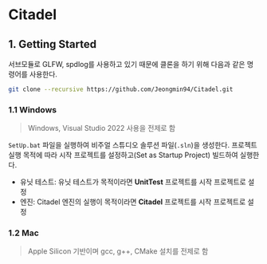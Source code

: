 # Citadel

## 1. Getting Started

서브모듈로 GLFW, spdlog를 사용하고 있기 때문에 클론을 하기 위해 다음과 같은 명령어를 사용한다.

```bash
git clone --recursive https://github.com/Jeongmin94/Citadel.git
```

### 1.1 Windows

> Windows, Visual Studio 2022 사용을 전제로 함

`SetUp.bat` 파일을 실행하여 비주얼 스튜디오 솔루션 파일(`.sln`)을 생성한다. 프로젝트 실행 목적에 따라 시작 프로젝트를 설정하고(Set as Startup Project) 빌드하여 실행한다.

- 유닛 테스트: 유닛 테스트가 목적이라면 **UnitTest** 프로젝트를 시작 프로젝트로 설정
- 엔진: Citadel 엔진의 실행이 목적이라면 **Citadel** 프로젝트를 시작 프로젝트로 설정

### 1.2 Mac

> Apple Silicon 기반이며 gcc, g++, CMake 설치를 전제로 함
